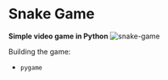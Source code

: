 # Snake Game

**Simple video game in Python**
![snake-game](https://github.com/uzarname111/snake-game/assets/136394937/00f2e0b5-dc6d-4715-a2ce-ce7fe7cd88dc)

Building the game:
- `pygame`
